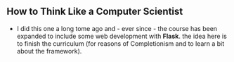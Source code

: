 ## How to Think Like a Computer Scientist

- I did this one a long tome ago and - ever since - the course has been expanded to include some web development with **Flask**. the idea here is to finish the curriculum (for reasons of Completionism and to learn a bit about the framework).
